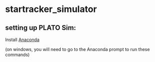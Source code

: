 # startracker_simulator


## setting up PLATO Sim:

Install [Anaconda](https://www.anaconda.com/)

(on windows, you will need to go to the Anaconda prompt to run these commands)
